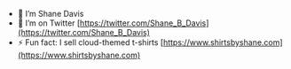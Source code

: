 - 🔭 I’m Shane Davis
- 🤔 I’m on Twitter [https://twitter.com/Shane_B_Davis](https://twitter.com/Shane_B_Davis)
- ⚡ Fun fact: I sell cloud-themed t-shirts [https://www.shirtsbyshane.com](https://www.shirtsbyshane.com)
